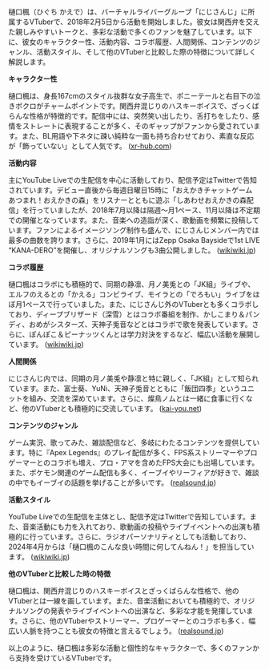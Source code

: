 樋口楓（ひぐち かえで）は、バーチャルライバーグループ「にじさんじ」に所属するVTuberで、2018年2月5日から活動を開始しました。彼女は関西弁を交えた親しみやすいトークと、多彩な活動で多くのファンを魅了しています。以下に、彼女のキャラクター性、活動内容、コラボ履歴、人間関係、コンテンツのジャンル、活動スタイル、そして他のVTuberと比較した際の特徴について詳しく解説します。

**キャラクター性**

樋口楓は、身長167cmのスタイル抜群な女子高生で、ポニーテールと右目下の泣きボクロがチャームポイントです。関西弁混じりのハスキーボイスで、ざっくばらんな性格が特徴的です。配信中には、突然笑い出したり、舌打ちをしたり、感情をストレートに表現することが多く、そのギャップがファンから愛されています。また、BL用語や下ネタに疎い純粋な一面も持ち合わせており、素直な反応が「飾っていない」として人気です。 ([xr-hub.com](https://xr-hub.com/archives/3032?utm_source=openai))

**活動内容**

主にYouTube Liveでの生配信を中心に活動しており、配信予定はTwitterで告知されています。デビュー直後から毎週日曜日15時に「おえかきチャットゲーム あつまれ！おえかきの森」をリスナーとともに遊ぶ「しあわせおえかきの森配信」を行っていましたが、2018年7月以降は隔週～月1ペース、11月以降は不定期での開催となっています。また、音楽への造詣が深く、歌動画を頻繁に投稿しています。ファンによるイメージソング制作も盛んで、にじさんじメンバー内では最多の曲数を誇ります。さらに、2019年1月にはZepp Osaka Baysideで1st LIVE “KANA-DERO”を開催し、オリジナルソングも3曲公開しました。 ([wikiwiki.jp](https://wikiwiki.jp/nijisanji/%E6%A8%8B%E5%8F%A3%E6%A5%93?utm_source=openai))

**コラボ履歴**

樋口楓はコラボにも積極的で、同期の静凛、月ノ美兎との「JK組」ライブや、エルフのえるとの「かえる」コンビライブ、モイラとの「でろもい」ライブをほぼ月1ペースで行っていました。また、にじさんじ外のVTuberとも多くコラボしており、ディープブリザード（深雪）とはコラボ番組を制作、かしこまり＆パンディ、おめがシスターズ、天神子兎音などとはコラボで歌を発表しています。さらに、ぽんぽこ＆ピーナッツくんとは学力対決をするなど、幅広い活動を展開しています。 ([wikiwiki.jp](https://wikiwiki.jp/nijisanji/%E6%A8%8B%E5%8F%A3%E6%A5%93?utm_source=openai))

**人間関係**

にじさんじ内では、同期の月ノ美兎や静凛と特に親しく、「JK組」として知られています。また、富士葵、YuNi、天神子兎音とともに「飯団四季」というユニットを組み、交流を深めています。さらに、燦鳥ノムとは一緒に食事に行くなど、他のVTuberとも積極的に交流しています。 ([kai-you.net](https://kai-you.net/article/72517?utm_source=openai))

**コンテンツのジャンル**

ゲーム実況、歌ってみた、雑談配信など、多岐にわたるコンテンツを提供しています。特に『Apex Legends』のプレイ配信が多く、FPS系ストリーマーやプロゲーマーとのコラボも増え、プロ・アマを含めたFPS大会にも出場しています。また、ポケモン関連のゲーム配信も多く、イーブイやリーフィアが好きで、雑談の中でもイーブイの話題を挙げることが多いです。 ([realsound.jp](https://realsound.jp/tech/2021/07/post-822499.html?utm_source=openai))

**活動スタイル**

YouTube Liveでの生配信を主体とし、配信予定はTwitterで告知しています。また、音楽活動にも力を入れており、歌動画の投稿やライブイベントへの出演も積極的に行っています。さらに、ラジオパーソナリティとしても活動しており、2024年4月からは「樋口楓のこんな良い時間に何してんねん！」を担当しています。 ([wikiwiki.jp](https://wikiwiki.jp/nijisanji/%E6%A8%8B%E5%8F%A3%E6%A5%93?utm_source=openai))

**他のVTuberと比較した時の特徴**

樋口楓は、関西弁混じりのハスキーボイスとざっくばらんな性格で、他のVTuberとは一線を画しています。また、音楽活動においても積極的で、オリジナルソングの発表やライブイベントへの出演など、多彩な才能を発揮しています。さらに、他のVTuberやストリーマー、プロゲーマーとのコラボも多く、幅広い人脈を持つことも彼女の特徴と言えるでしょう。 ([realsound.jp](https://realsound.jp/tech/2021/07/post-822499.html?utm_source=openai))

以上のように、樋口楓は多彩な活動と個性的なキャラクターで、多くのファンから支持を受けているVTuberです。 